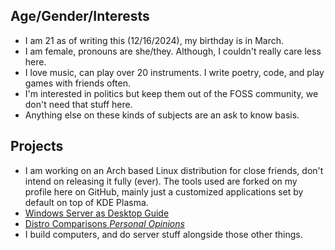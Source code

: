 ## Age/Gender/Interests
* I am 21 as of writing this (12/16/2024), my birthday is in March.
* I am female, pronouns are she/they. Although, I couldn't really care less here.
 * I love music, can play over 20 instruments. I write poetry, code, and play games with friends often.
 * I'm interested in politics but keep them out of the FOSS community, we don't need that stuff here. 
 * Anything else on these kinds of subjects are an ask to know basis.

## Projects
 * I am working on an Arch based Linux distribution for close friends, don't intend on releasing it fully (ever). The tools used are forked on my profile here on GitHub, mainly just a customized applications set by default on top of KDE Plasma.
 * [Windows Server as Desktop Guide](https://gist.github.com/AshlynOrSomethin/84cd719358d889004a3f4a2abd152f85)
 * [Distro Comparisons *Personal Opinions*](https://gist.github.com/AshlynOrSomethin/c1f93d1efb5e163dfd8d5230b4fc6e0d)
 * I build computers, and do server stuff alongside those other things.
